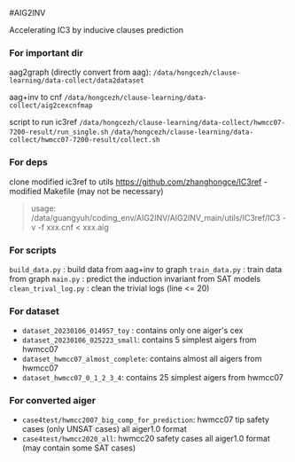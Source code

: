 #AIG2INV

Accelerating IC3 by inducive clauses prediction

### For important dir
aag2graph (directly convert from aag):
`/data/hongcezh/clause-learning/data-collect/data2dataset`

aag+inv to cnf
`/data/hongcezh/clause-learning/data-collect/aig2cexcnfmap`

script to run ic3ref
`/data/hongcezh/clause-learning/data-collect/hwmcc07-7200-result/run_single.sh`
`/data/hongcezh/clause-learning/data-collect/hwmcc07-7200-result/collect.sh`

### For deps
clone modified ic3ref to utils
https://github.com/zhanghongce/IC3ref - modified Makefile (may not be necessary)

> usage: /data/guangyuh/coding_env/AIG2INV/AIG2INV_main/utils/IC3ref/IC3 -v -f xxx.cnf < xxx.aig

### For scripts
`build_data.py` : build data from aag+inv to graph
`train_data.py` : train data from graph
`main.py` : predict the induction invariant from SAT models
`clean_trival_log.py` : clean the trivial logs (line <= 20)

### For dataset
* `dataset_20230106_014957_toy` : contains only one aiger's cex
* `dataset_20230106_025223_small`: contains 5 simplest aigers from hwmcc07
* `dataset_hwmcc07_almost_complete`: contains almost all aigers from hwmcc07
* `dataset_hwmcc07_0_1_2_3_4`: contains 25 simplest aigers from hwmcc07

### For converted aiger
* `case4test/hwmcc2007_big_comp_for_prediction`: hwmcc07 tip safety cases (only UNSAT cases) all aiger1.0 format 
* `case4test/hwmcc2020_all`: hwmcc20 safety cases all aiger1.0 format (may contain some SAT cases)